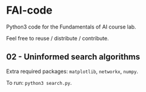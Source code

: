 # FAI-code
Python3 code for the Fundamentals of AI course lab.

Feel free to reuse / distribute / contribute.

## 02 - Uninformed search algorithms

Extra required packages: `matplotlib`, `networkx`, `numpy`.

To run: `python3 search.py`.
